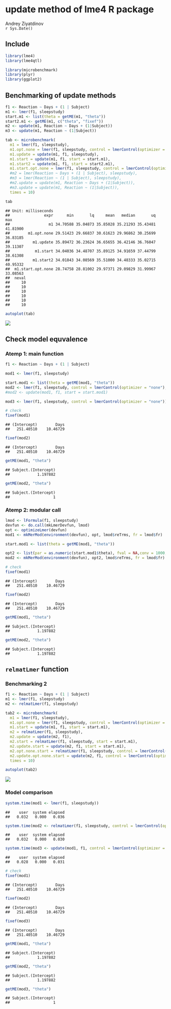 # update method of lme4 R package
Andrey Ziyatdinov  
`r Sys.Date()`  


## Include


```r
library(lme4)
library(lme4qtl)
```


```r
library(microbenchmark)
library(plyr)
library(ggplot2)
```

## Benchmarking of update methods


```r
f1 <- Reaction ~ Days + (1 | Subject)
m1 <- lmer(f1, sleepstudy)
start.m1 <- list(theta = getME(m1, "theta"))
start2.m1 <- getME(m1, c("theta", "fixef"))
m2 <- update(m1, Reaction ~ Days + (1|Subject))
m3 <- update(m1, Reaction ~ (1|Subject))
```


```r
tab <- microbenchmark(
  m1 = lmer(f1, sleepstudy),
  m1.opt.none = lmer(f1, sleepstudy, control = lmerControl(optimizer = "none")),
  m1.update = update(m1, f1, sleepstudy),
  m1.start = update(m1, f1, start = start.m1),
  m1.start2 = update(m1, f1, start = start2.m1),
  m1.start.opt.none = lmer(f1, sleepstudy, control = lmerControl(optimizer = "none"), start = start.m1),
  #m2 = lmer(Reaction ~ Days + (1 | Subject), sleepstudy),
  #m3 = lmer(Reaction ~ (1 | Subject), sleepstudy),  
  #m2.update = update(m1, Reaction ~ Days + (1|Subject)),
  #m3.update = update(m1, Reaction ~ (1|Subject)),
  times = 10)
```


```r
tab
```

```
## Unit: milliseconds
##               expr      min       lq     mean   median       uq      max
##                 m1 34.70588 35.04873 35.85028 35.21293 35.43481 41.81900
##        m1.opt.none 29.51423 29.66837 30.61623 29.96862 30.25699 36.83185
##          m1.update 35.89472 36.23624 36.65655 36.42146 36.76047 39.11307
##           m1.start 34.04036 34.48707 35.89125 34.91659 37.44799 38.61308
##          m1.start2 34.01843 34.08569 35.51000 34.48333 35.02715 40.95332
##  m1.start.opt.none 28.74758 28.81002 29.97371 29.09829 31.99967 33.08563
##  neval
##     10
##     10
##     10
##     10
##     10
##     10
```


```r
autoplot(tab)
```

![](01-method-update_files/figure-html/plot_tab-1.png)<!-- -->

## Check model equvalence


### Atemp 1: main function


```r
f1 <- Reaction ~ Days + (1 | Subject)

mod1 <- lmer(f1, sleepstudy)

start.mod1 <- list(theta = getME(mod1, "theta"))
mod2 <- lmer(f1, sleepstudy, control = lmerControl(optimizer = "none"), start = start.mod1)
#mod2 <- update(mod1, f1, start = start.mod1)

mod3 <- lmer(f1, sleepstudy, control = lmerControl(optimizer = "none"))

# check
fixef(mod1)
```

```
## (Intercept)        Days 
##   251.40510    10.46729
```

```r
fixef(mod2)
```

```
## (Intercept)        Days 
##   251.40510    10.46729
```

```r
getME(mod1, "theta")
```

```
## Subject.(Intercept) 
##            1.197882
```

```r
getME(mod2, "theta")
```

```
## Subject.(Intercept) 
##                   1
```

### Atemp 2: modular call



```r
lmod <- lFormula(f1, sleepstudy)
devfun <- do.call(mkLmerDevfun, lmod)
opt <- optimizeLmer(devfun)
mod1 <- mkMerMod(environment(devfun), opt, lmod$reTrms, fr = lmod$fr)

start.mod1 <- list(theta = getME(mod1, "theta"))

opt2 <- list(par = as.numeric(start.mod1$theta), fval = NA,conv = 1000, message="start copied")
mod2 <- mkMerMod(environment(devfun), opt2, lmod$reTrms, fr = lmod$fr)

# check
fixef(mod1)
```

```
## (Intercept)        Days 
##   251.40510    10.46729
```

```r
fixef(mod2)
```

```
## (Intercept)        Days 
##   251.40510    10.46729
```

```r
getME(mod1, "theta")
```

```
## Subject.(Intercept) 
##            1.197882
```

```r
getME(mod2, "theta")
```

```
## Subject.(Intercept) 
##            1.197882
```

## `relmatLmer` function

### Benchmarking 2


```r
f1 <- Reaction ~ Days + (1 | Subject)
m1 <- lmer(f1, sleepstudy)
m2 <- relmatLmer(f1, sleepstudy)

tab2 <- microbenchmark(
  m1 = lmer(f1, sleepstudy),
  m1.opt.none = lmer(f1, sleepstudy, control = lmerControl(optimizer = "none")),
  m1.start = update(m1, f1, start = start.m1),
  m2 = relmatLmer(f1, sleepstudy),
  m2.update = update(m2, f1),
  m2.start = relmatLmer(f1, sleepstudy, start = start.m1),
  m2.update.start = update(m2, f1, start = start.m1),
  m2.opt.none.start = relmatLmer(f1, sleepstudy, control = lmerControl(optimizer = "none"), start = start.m1),
  m2.update.opt.none.start = update(m2, f1, control = lmerControl(optimizer = "none"), start = start.m1),
  times = 10)
```


```r
autoplot(tab2)
```

![](01-method-update_files/figure-html/plot_tab2-1.png)<!-- -->

### Model comparison


```r
system.time(mod1 <- lmer(f1, sleepstudy))
```

```
##    user  system elapsed 
##   0.032   0.000   0.036
```

```r
system.time(mod2 <- relmatLmer(f1, sleepstudy, control = lmerControl(optimizer = "none"), start = start.m1))
```

```
##    user  system elapsed 
##   0.032   0.000   0.030
```

```r
system.time(mod3 <- update(mod1, f1, control = lmerControl(optimizer = "none"), start = start.m1))
```

```
##    user  system elapsed 
##   0.028   0.000   0.031
```

```r
# check
fixef(mod1)
```

```
## (Intercept)        Days 
##   251.40510    10.46729
```

```r
fixef(mod2)
```

```
## (Intercept)        Days 
##   251.40510    10.46729
```

```r
fixef(mod3)
```

```
## (Intercept)        Days 
##   251.40510    10.46729
```

```r
getME(mod1, "theta")
```

```
## Subject.(Intercept) 
##            1.197882
```

```r
getME(mod2, "theta")
```

```
## Subject.(Intercept) 
##            1.197882
```

```r
getME(mod3, "theta")
```

```
## Subject.(Intercept) 
##                   1
```
